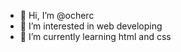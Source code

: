 - 👋 Hi, I’m @ocherc
- 👀 I’m interested in web developing
- 🌱 I’m currently learning html and css


<!---
ocherc/ocherc is a ✨ special ✨ repository because its `README.md` (this file) appears on your GitHub profile.
You can click the Preview link to take a look at your changes.
--->
